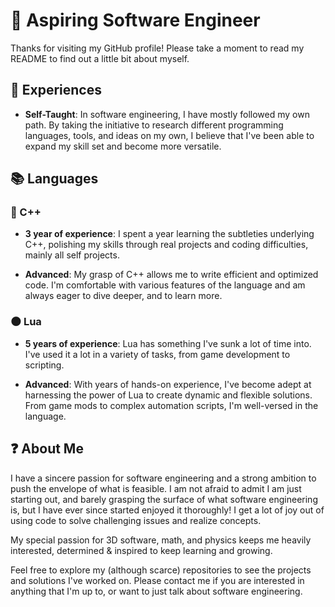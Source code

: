 # 🌱 Aspiring Software Engineer

Thanks for visiting my GitHub profile! Please take a moment to read my README to find out a little bit about myself.

## 🔰 Experiences

- **Self-Taught**: In software engineering, I have mostly followed my own path. By taking the initiative to research different programming languages, tools, and ideas on my own, I believe that I've been able to expand my skill set and become more versatile.

## 📚 Languages

### 🧰 C++

- **3 year of experience**: I spent a year learning the subtleties underlying C++, polishing my skills through real projects and coding difficulties, mainly all self projects.

- **Advanced**: My grasp of C++ allows me to write efficient and optimized code. I'm comfortable with various features of the language and am always eager to dive deeper, and to learn more.

### 🌑 Lua

- **5 years of experience**: Lua has something I've sunk a lot of time into. I've used it a lot in a variety of tasks, from game development to scripting.

- **Advanced**: With years of hands-on experience, I've become adept at harnessing the power of Lua to create dynamic and flexible solutions. From game mods to complex automation scripts, I'm well-versed in the language.

## ❓ About Me

I have a sincere passion for software engineering and a strong ambition to push the envelope of what is feasible. I am not afraid to admit I am just starting out, and barely grasping the surface of what software engineering is, but I have ever since started enjoyed it thoroughly! I get a lot of joy out of using code to solve challenging issues and realize concepts. 

My special passion for 3D software, math, and physics keeps me heavily interested, determined & inspired to keep learning and growing.

Feel free to explore my (although scarce) repositories to see the projects and solutions I've worked on. Please contact me if you are interested in anything that I'm up to, or want to just talk about software engineering.
